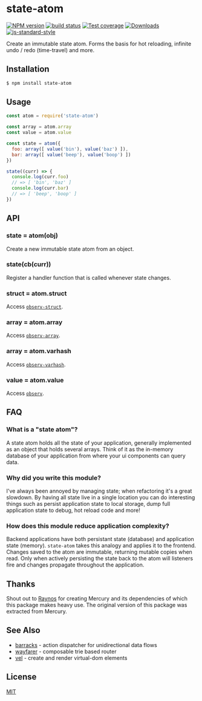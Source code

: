 # state-atom
[![NPM version][npm-image]][npm-url]
[![build status][travis-image]][travis-url]
[![Test coverage][codecov-image]][codecov-url]
[![Downloads][downloads-image]][downloads-url]
[![js-standard-style][standard-image]][standard-url]

Create an immutable state atom. Forms the basis for hot reloading, infinite
undo / redo (time-travel) and more.

## Installation
```sh
$ npm install state-atom
```

## Usage
```js
const atom = require('state-atom')

const array = atom.array
const value = atom.value

const state = atom({
  foo: array([ value('bin'), value('baz') ]),
  bar: array([ value('beep'), value('boop') ])
})

state((curr) => {
  console.log(curr.foo)
  // => [ 'bin', 'baz' ]
  console.log(curr.bar)
  // => [ 'beep', 'boop' ]
})
```

## API
### state = atom(obj)
Create a new immutable state atom from an object.

### state(cb(curr))
Register a handler function that is called whenever state changes.

### struct = atom.struct
Access [`observ-struct`](https://github.com/Raynos/observ-struct).

### array = atom.array
Access [`observ-array`](https://github.com/Raynos/observ-array).

### array = atom.varhash
Access [`observ-varhash`](https://github.com/Raynos/observ-varhash).

### value = atom.value
Access [`observ`](https://github.com/Raynos/observ).

## FAQ
### What is a "state atom"?
A state atom holds all the state of your application, generally implemented as
an object that holds several arrays. Think of it as the in-memory database of
your application from where your ui components can query data.

### Why did you write this module?
I've always been annoyed by managing state; when refactoring it's a great
slowdown. By having all state live in a single location you can do interesting
things such as persist application state to local storage, dump full
application state to debug, hot reload code and more!

### How does this module reduce application complexity?
Backend applications have both persistant state (database) and application
state (memory). `state-atom` takes this analogy and applies it to the
frontend. Changes saved to the atom are immutable, returning mutable copies
when read. Only when actively persisting the state back to the atom will
listeners fire and changes propagate throughout the application.

## Thanks
Shout out to [Raynos](https://github.com/raynos) for creating Mercury and its
dependencies of which this package makes heavy use. The original version of
this package was extracted from Mercury.

## See Also
- [barracks](https://github.com/yoshuawuyts/barracks) - action dispatcher for unidirectional data flows
- [wayfarer](https://github.com/yoshuawuyts/wayfarer) - composable trie based router
- [vel](https://github.com/yoshuawuyts/vel) - create and render virtual-dom elements

## License
[MIT](https://tldrlegal.com/license/mit-license)

[npm-image]: https://img.shields.io/npm/v/state-atom.svg?style=flat-square
[npm-url]: https://npmjs.org/package/state-atom
[travis-image]: https://img.shields.io/travis/yoshuawuyts/state-atom/master.svg?style=flat-square
[travis-url]: https://travis-ci.org/yoshuawuyts/state-atom
[codecov-image]: https://img.shields.io/codecov/c/github/yoshuawuyts/state-atom/master.svg?style=flat-square
[codecov-url]: https://codecov.io/github/yoshuawuyts/state-atom
[downloads-image]: http://img.shields.io/npm/dm/state-atom.svg?style=flat-square
[downloads-url]: https://npmjs.org/package/state-atom
[standard-image]: https://img.shields.io/badge/code%20style-standard-brightgreen.svg?style=flat-square
[standard-url]: https://github.com/feross/standard
